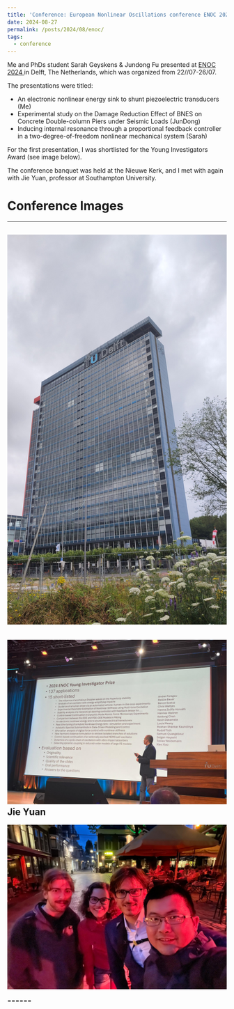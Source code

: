 ```yaml
---
title: 'Conference: European Nonlinear Oscillations conference ENOC 2024 in Delft'
date: 2024-08-27
permalink: /posts/2024/08/enoc/
tags:
  - conference
---
```


Me and PhDs student Sarah Geyskens & Jundong Fu presented at [ ENOC 2024 ](https://enoc24.dryfta.com/) in Delft, The Netherlands, which was organized from 22//07-26/07.

The presentations were titled:
* An electronic nonlinear energy sink to shunt piezoelectric transducers (Me)
* Experimental study on the Damage Reduction Effect of BNES on Concrete Double-column Piers under Seismic Loads (JunDong)
* Inducing internal resonance through a proportional feedback controller in a two-degree-of-freedom nonlinear mechanical system (Sarah)

For the first presentation, I was shortlisted for the Young Investigators Award (see image below).

The conference banquet was held at the Nieuwe Kerk, and I met with again with Jie Yuan, professor at Southampton University.

Conference Images
======
------
![image info](/images/tu_delft.jpg)
------
![image info](/images/shortlist.jpeg)
Jie Yuan
------
![image info](/images/Jie.jpeg)

======